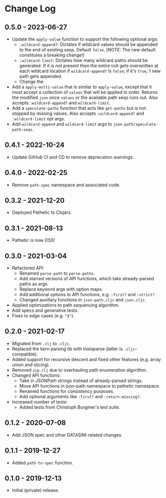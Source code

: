 # Change Log

## 0.5.0 - 2023-06-27
- Update the `apply-value` function to support the following optional args:
  - `:wildcard-append?`: Dictates if wildcard values should be appended to the end of existing seqs. Default `false`. (_NOTE:_ The new default constitutes a breaking change!)
  - `:wildcard-limit`: Dictates how many wildcard paths should be generated. If it is not present then the entire coll gets overwritten at each wildcard location if `wildcard-append?` is `false`; if it's `true`, 1 new path gets appended.
  - Change the
- Add a `apply-multi-value` that is similar to `apply-value`, except that it must accept a collection of `values` that will be applied in order. Returns the modified `json` once `values` or the available path seqs runs out. Also accepts `:wildcard-append?` and `wildcard-limit`.
- Add a `speculate-paths` function that acts like `get-paths` but is not stopped by missing values. Also accepts `:wildcard-append?` and `:wildcard-limit` opt args.
- Add `wildcard-append` and `wildcard-limit` args to `json-path/speculate-path-seqs`.

## 0.4.1 - 2022-10-24
- Update GitHub CI and CD to remove deprecation warnings.

## 0.4.0 - 2022-02-25
- Remove `path-spec` namespace and associated code.

## 0.3.2 - 2021-12-20
- Deployed Pathetic to Clojars.

## 0.3.1 - 2021-08-13
- Pathetic is now OSS!

## 0.3.0 - 2021-03-04
- Refactored API:
  - Renamed `parse-path` to `parse-paths`.
  - Add starred versions of API functions, which take already-parsed paths as args.
  - Replace keyword args with option maps.
  - Add additional options to API functions, e.g. `:first?` and `:strict?`.
  - Changed auxillary functions in `json-path.cljc` and `json.cljc`.
- Applied optimizations to path sequencing algorithm.
- Add specs and generative tests.
- Fixes to edge cases (e.g. `"$"`).

## 0.2.0 - 2021-02-17
- Migrated from `.clj` to `.cljc`.
- Replaced the kern parsing lib with Instaparse (latter is `.cljc`-compatible).
- Added support for recursive descent and fixed other features (e.g. array union and slicing).
- Removed `zip.clj` due to overhauling path enumeration algorithm.
- Changed API functions:
  - Take in JSONPath strings instead of already-parsed strings.
  - Move API functions in json-path namespace to pathetic namespace.
  - Renamed functions for consistency purposes.
  - Add optional arguments like `:first?` and `:return-missing?`.
- Increased number of tests:
  - Added tests from Christoph Burgmer's test suite.

## 0.1.2 - 2020-07-08
- Add JSON spec and other DATASIM-related changes.

## 0.1.1 - 2019-12-27
- Added `path-to-spec` function.

## 0.1.0 - 2019-12-13
- Initial (private) release.
